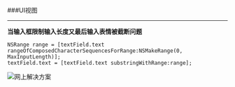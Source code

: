 ###UI视图

*****


**当输入框限制输入长度又最后输入表情被截断问题**

	NSRange range = [textField.text rangeOfComposedCharacterSequencesForRange:NSMakeRange(0, MaxInputLength)];
	textField.text = [textField.text substringWithRange:range];

	
![网上解决方案](https://blog.csdn.net/BUG_delete/article/details/90694630)


